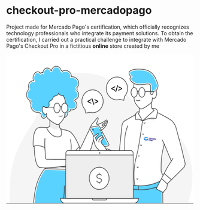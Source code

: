 # checkout-pro-mercadopago
Project made for Mercado Pago's certification, which officially recognizes technology professionals who integrate its payment solutions. To obtain the certification, I carried out a practical challenge to integrate with Mercado Pago's Checkout Pro in a fictitious **online** store created by me

<img src='./.github/mercado-pago-devs.png' alt='mercado-pago-devs' width='500px' height='400px'>